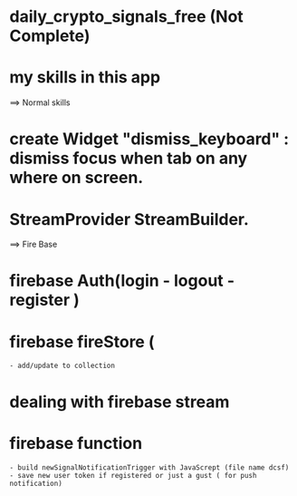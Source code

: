 # daily_crypto_signals_free (Not Complete)


# my skills in this app

==> Normal skills
# create Widget "dismiss_keyboard" : dismiss focus when tab on any where on screen.
# StreamProvider StreamBuilder.

==> Fire Base
# firebase Auth(login - logout - register )
# firebase fireStore (
    - add/update to collection
# dealing with firebase stream

# firebase function
    - build newSignalNotificationTrigger with JavaScrept (file name dcsf)
    - save new user token if registered or just a gust ( for push notification)

